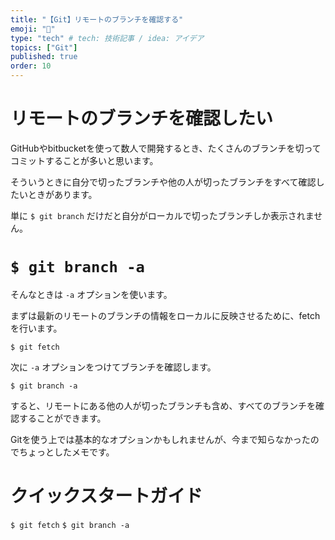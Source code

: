 ```yaml
---
title: "【Git】リモートのブランチを確認する"
emoji: "📑"
type: "tech" # tech: 技術記事 / idea: アイデア
topics: ["Git"]
published: true
order: 10
---
```


# リモートのブランチを確認したい
GitHubやbitbucketを使って数人で開発するとき、たくさんのブランチを切ってコミットすることが多いと思います。

そういうときに自分で切ったブランチや他の人が切ったブランチをすべて確認したいときがあります。

単に `$ git branch` だけだと自分がローカルで切ったブランチしか表示されません。


# `$ git branch -a`
そんなときは `-a` オプションを使います。

まずは最新のリモートのブランチの情報をローカルに反映させるために、fetchを行います。

`$ git fetch`

次に `-a` オプションをつけてブランチを確認します。

`$ git branch -a`

すると、リモートにある他の人が切ったブランチも含め、すべてのブランチを確認することができます。

Gitを使う上では基本的なオプションかもしれませんが、今まで知らなかったのでちょっとしたメモです。

# クイックスタートガイド
`$ git fetch`
`$ git branch -a`
